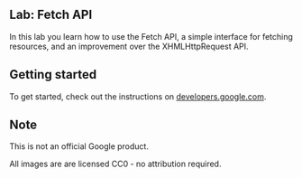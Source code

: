 ## Lab: Fetch API

In this lab you learn how to use the Fetch API, a simple interface for fetching resources, and an improvement over the XHMLHttpRequest API.

## Getting started

To get started, check out the instructions on [developers.google.com](https://developers.google.com/web/ilt/pwa/lab-fetch-api).

## Note

This is not an official Google product.

All images are are licensed CC0 - no attribution required.

